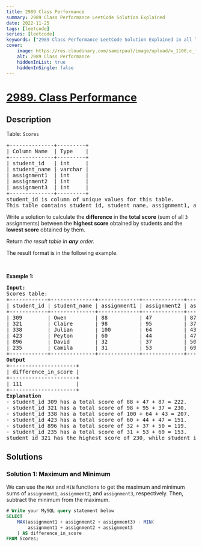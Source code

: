 ```yaml
---
title: 2989 Class Performance
summary: 2989 Class Performance LeetCode Solution Explained
date: 2022-11-25
tags: [leetcode]
series: [leetcode]
keywords: ["2989 Class Performance LeetCode Solution Explained in all languages", "2989 Class Performance", "LeetCode", "leetcode solution in Python3 C++ Java Go PHP Ruby Swift TypeScript Rust C# JavaScript C", "GeeksforGeeks", "InterviewBit", "Coding Ninjas", "HackerRank", "HackerEarth", "CodeChef", "TopCoder", "AlgoExpert", "freeCodeCamp", "Codeforces", "GitHub", "AtCoder", "Samir Paul"]
cover:
    image: https://res.cloudinary.com/samirpaul/image/upload/w_1100,c_fit,co_rgb:FFFFFF,l_text:Arial_75_bold:2989 Class Performance - Solution Explained/problem-solving.webp
    alt: 2989 Class Performance
    hiddenInList: true
    hiddenInSingle: false
---
```



# [2989. Class Performance](https://leetcode.com/problems/class-performance)


## Description

<p>Table: <code>Scores</code></p>

<pre>
+--------------+---------+
| Column Name  | Type    |
+--------------+---------+
| student_id   | int     |
| student_name | varchar |
| assignment1  | int     |
| assignment2  | int     |
| assignment3  | int     |
+--------------+---------+
student_id is column of unique values for this table.
This table contains student_id, student_name, assignment1, assignment2, and assignment3.
</pre>

<p>Write a solution to calculate the <strong>difference</strong> in the <strong>total score</strong> (sum of all <code>3</code> assignments) between the <strong>highest score</strong> obtained by students and the <strong>lowest score</strong> obtained by them.</p>

<p>Return <em>the result table in <strong>any</strong> order</em><em>.</em></p>

<p>The result format is in the following example.</p>

<p>&nbsp;</p>
<p><strong class="example">Example 1:</strong></p>

<pre>
<strong>Input:</strong> 
Scores table:
+------------+--------------+-------------+-------------+-------------+
| student_id | student_name | assignment1 | assignment2 | assignment3 |
+------------+--------------+-------------+-------------+-------------+
| 309        | Owen         | 88          | 47          | 87          |
| 321        | Claire       | 98          | 95          | 37          |     
| 338        | Julian       | 100         | 64          | 43          |  
| 423        | Peyton       | 60          | 44          | 47          |  
| 896        | David        | 32          | 37          | 50          | 
| 235        | Camila       | 31          | 53          | 69          | 
+------------+--------------+-------------+-------------+-------------+
<strong>Output</strong>
+---------------------+
| difference_in_score | 
+---------------------+
| 111                 | 
+---------------------+
<strong>Explanation</strong>
- student_id 309 has a total score of 88 + 47 + 87 = 222.
- student_id 321 has a total score of 98 + 95 + 37 = 230.
- student_id 338 has a total score of 100 + 64 + 43 = 207.
- student_id 423 has a total score of 60 + 44 + 47 = 151.
- student_id 896 has a total score of 32 + 37 + 50 = 119.
- student_id 235 has a total score of 31 + 53 + 69 = 153.
student_id 321 has the highest score of 230, while student_id 896 has the lowest score of 119. Therefore, the difference between them is 111.
</pre>

## Solutions

### Solution 1: Maximum and Minimum

We can use the `MAX` and `MIN` functions to get the maximum and minimum sums of `assignment1`, `assignment2`, and `assignment3`, respectively. Then, subtract the minimum from the maximum.

<!-- tabs:start -->

```sql
# Write your MySQL query statement below
SELECT
    MAX(assignment1 + assignment2 + assignment3) - MIN(
        assignment1 + assignment2 + assignment3
    ) AS difference_in_score
FROM Scores;
```

<!-- tabs:end -->

<!-- end -->
